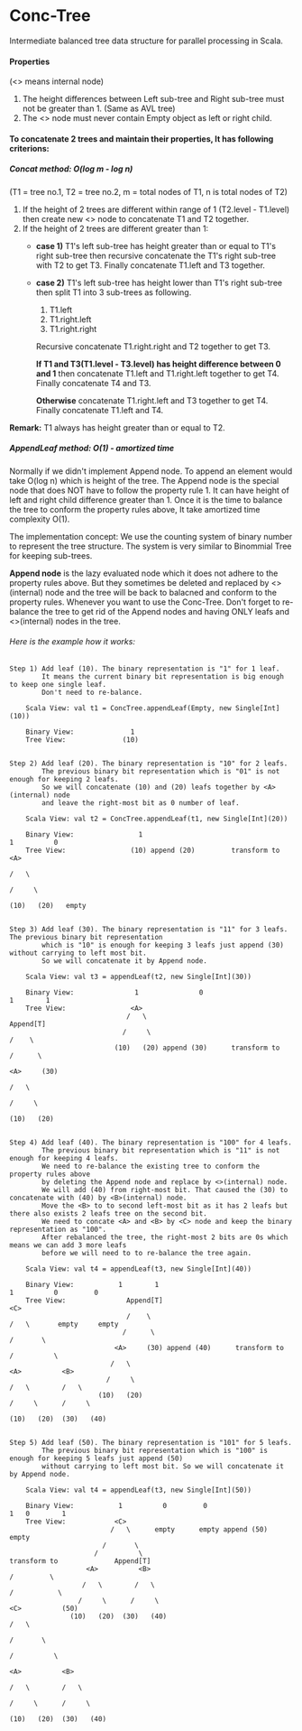 # Conc-Tree

Intermediate balanced tree data structure for parallel processing in Scala.

#### Properties
(<> means internal node)
1) The height differences between Left sub-tree and Right sub-tree must not be greater than 1. (Same as AVL tree)
2) The <> node must never contain Empty object as left or right child.


#### To concatenate 2 trees and maintain their properties, It has following criterions:

##### Concat method: O(log m - log n) 

(T1 = tree no.1, T2 = tree no.2, m = total nodes of T1, n is total nodes of T2)

1) If the height of 2 trees are different within range of 1 (T2.level - T1.level) then create new <> node to concatenate T1 and T2 together.
2) If the height of 2 trees are different greater than 1:
    - **case 1)** T1's left sub-tree has height greater than or equal to T1's right sub-tree then recursive concatenate the T1's right sub-tree with T2 to get T3. Finally concatenate T1.left and T3 together.
    - **case 2)** T1's left sub-tree has height lower than T1's right sub-tree then split T1 into 3 sub-trees as following. 
        1) T1.left
        2) T1.right.left
        3) T1.right.right
        
        Recursive concatenate T1.right.right and T2 together to get T3.
        
        **If T1 and T3(T1.level - T3.level) has height difference between 0 and 1** then concatenate T1.left and T1.right.left together to get T4.
        Finally concatenate T4 and T3.
        
        **Otherwise** concatenate T1.right.left and T3 together to get T4. Finally concatenate T1.left and T4.
        
**Remark:** T1 always has height greater than or equal to T2.

##### AppendLeaf method: O(1) - amortized time
Normally if we didn't implement Append node. To append an element would take O(log n) which is height of the tree. 
The Append node is the special node that does NOT have to follow the property rule 1. It can have height of left and right child difference greater than 1.
Once it is the time to balance the tree to conform the property rules above, It take amortized time complexity O(1).

The implementation concept: We use the counting system of binary number to represent the tree structure. The system is very similar to Binommial Tree for keeping sub-trees.

**Append node** is the lazy evaluated node which it does not adhere to the property rules above.
But they sometimes be deleted and replaced by <>(internal) node and the tree will be back to balacned and conform to the property rules.
Whenever you want to use the Conc-Tree. Don't forget to re-balance the tree to get rid of the Append nodes and having ONLY leafs and <>(internal) nodes in the tree. 

###### Here is the example how it works:



    Step 1) Add leaf (10). The binary representation is "1" for 1 leaf. 
            It means the current binary bit representation is big enough to keep one single leaf. 
            Don't need to re-balance. 
        
        Scala View: val t1 = ConcTree.appendLeaf(Empty, new Single[Int](10))   
                     
        Binary View:              1
        Tree View:              (10)
           
           
    Step 2) Add leaf (20). The binary representation is "10" for 2 leafs. 
            The previous binary bit representation which is "01" is not enough for keeping 2 leafs. 
            So we will concatenate (10) and (20) leafs together by <A>(internal) node 
            and leave the right-most bit as 0 number of leaf.
            
        Scala View: val t2 = ConcTree.appendLeaf(t1, new Single[Int](20))
          
        Binary View:                1                                           1          0
        Tree View:                (10) append (20)         transform to        <A>
                                                                              /   \
                                                                             /     \
                                                                           (10)   (20)   empty
    
    
    Step 3) Add leaf (30). The binary representation is "11" for 3 leafs. The previous binary bit representation 
            which is "10" is enough for keeping 3 leafs just append (30) without carrying to left most bit.
            So we will concatenate it by Append node. 
        
        Scala View: val t3 = appendLeaf(t2, new Single[Int](30))
        
        Binary View:               1               0                             1        1
        Tree View:                <A>
                                 /   \                                            Append[T]
                                /     \                                            /    \
                              (10)   (20) append (30)      transform to           /      \
                                                                                <A>     (30)
                                                                               /   \
                                                                              /     \
                                                                            (10)   (20)
                            
      
    Step 4) Add leaf (40). The binary representation is "100" for 4 leafs. 
            The previous binary bit representation which is "11" is not enough for keeping 4 leafs. 
            We need to re-balance the existing tree to conform the property rules above 
            by deleting the Append node and replace by <>(internal) node. 
            We will add (40) from right-most bit. That caused the (30) to concatenate with (40) by <B>(internal) node. 
            Move the <B> to to second left-most bit as it has 2 leafs but there also exists 2 leafs tree on the second bit.
            We need to concate <A> and <B> by <C> node and keep the binary representation as "100".
            After rebalanced the tree, the right-most 2 bits are 0s which means we can add 3 more leafs 
            before we will need to to re-balance the tree again.
             
        Scala View: val t4 = appendLeaf(t3, new Single[Int](40))
             
        Binary View:           1        1                                                  1          0         0
        Tree View:               Append[T]                                                <C>
                                 /    \                                                  /   \       empty     empty
                                /      \                                               /       \
                              <A>     (30) append (40)      transform to             /          \
                             /   \                                                 <A>          <B>
                            /     \                                               /   \        /   \
                          (10)   (20)                                            /     \      /     \
                                                                               (10)   (20)  (30)   (40) 
                                                                                 
                                                                                 
    Step 5) Add leaf (50). The binary representation is "101" for 5 leafs. 
            The previous binary bit representation which is "100" is enough for keeping 5 leafs just append (50) 
            without carrying to left most bit. So we will concatenate it by Append node. 
                    
        Scala View: val t4 = appendLeaf(t3, new Single[Int](50))
                 
        Binary View:           1          0         0                                             1   0        1
        Tree View:            <C>
                             /   \      empty      empty append (50)                                 empty
                           /       \
                         /          \                                      transform to              Append[T] 
                       <A>          <B>                                                             /         \
                      /   \        /   \                                                           /           \
                     /     \      /     \                                                        <C>          (50)
                   (10)   (20)  (30)   (40)                                                     /   \
                                                                                              /       \
                                                                                            /          \  
                                                                                          <A>          <B>
                                                                                         /   \        /   \ 
                                                                                        /     \      /     \  
                                                                                      (10)   (20)  (30)   (40)   
                     
                     
                     
                                     
